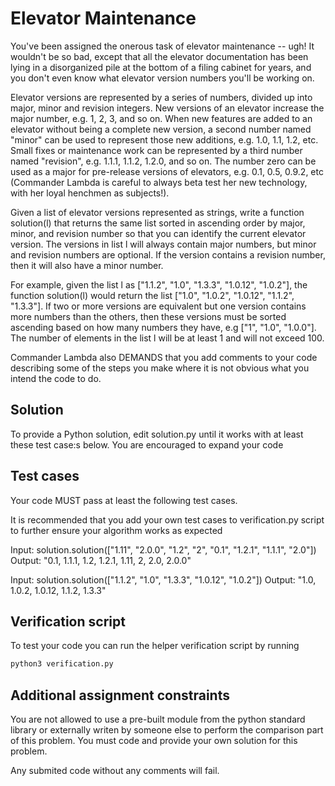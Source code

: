 # Elevator Maintenance

You've been assigned the onerous task of elevator maintenance -- ugh! It wouldn't be so bad, except that all the elevator documentation has been lying in a disorganized pile at the bottom of a filing cabinet for years, and you don't even know what elevator version numbers you'll be working on. 

Elevator versions are represented by a series of numbers, divided up into major, minor and revision integers. New versions of an elevator increase the major number, e.g. 1, 2, 3, and so on. When new features are added to an elevator without being a complete new version, a second number named "minor" can be used to represent those new additions, e.g. 1.0, 1.1, 1.2, etc. Small fixes or maintenance work can be represented by a third number named "revision", e.g. 1.1.1, 1.1.2, 1.2.0, and so on. The number zero can be used as a major for pre-release versions of elevators, e.g. 0.1, 0.5, 0.9.2, etc (Commander Lambda is careful to always beta test her new technology, with her loyal henchmen as subjects!).

Given a list of elevator versions represented as strings, write a function solution(l) that returns the same list sorted in ascending order by major, minor, and revision number so that you can identify the current elevator version. The versions in list l will always contain major numbers, but minor and revision numbers are optional. If the version contains a revision number, then it will also have a minor number.

For example, given the list l as ["1.1.2", "1.0", "1.3.3", "1.0.12", "1.0.2"], the function solution(l) would return the list ["1.0", "1.0.2", "1.0.12", "1.1.2", "1.3.3"]. If two or more versions are equivalent but one version contains more numbers than the others, then these versions must be sorted ascending based on how many numbers they have, e.g ["1", "1.0", "1.0.0"]. The number of elements in the list l will be at least 1 and will not exceed 100.

Commander Lambda also DEMANDS that you add comments to your code describing some of the steps you make where it is not obvious what you intend the code to do.


## Solution

To provide a Python solution, edit solution.py until it works with at least these test case:s below. You are encouraged to expand your code 


## Test cases

Your code MUST pass at least the following test cases.

It is recommended that you add your own test cases to verification.py script to further ensure your algorithm works as expected

Input:
    solution.solution(["1.11", "2.0.0", "1.2", "2", "0.1", "1.2.1", "1.1.1", "2.0"])
Output:
    "0.1, 1.1.1, 1.2, 1.2.1, 1.11, 2, 2.0, 2.0.0"

Input:
    solution.solution(["1.1.2", "1.0", "1.3.3", "1.0.12", "1.0.2"])
Output:
    "1.0, 1.0.2, 1.0.12, 1.1.2, 1.3.3"
    

## Verification script

To test your code you can run the helper verification script by running

```python
python3 verification.py
```


## Additional assignment constraints

You are not allowed to use a pre-built module from the python standard library or externally writen by someone else to perform the comparison part of this problem. You must code and provide your own solution for this problem.

Any submited code without any comments will fail.
